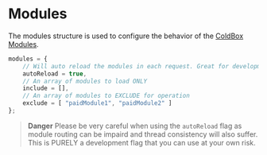 # Modules

The modules structure is used to configure the behavior of the [ColdBox Modules](../../../modules/index.md).


```js
modules = {
    // Will auto reload the modules in each request. Great for development but can cause some loading/re-loading issues
	autoReload = true,
	// An array of modules to load ONLY
	include = [],
	// An array of modules to EXCLUDE for operation
	exclude = [ "paidModule1", "paidModule2" ]
};
```

> **Danger** Please be very careful when using the `autoReload` flag as module routing can be impaird and thread consistency will also suffer. This is PURELY a development flag that you can use at your own risk.